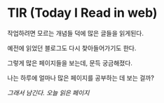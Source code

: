 # TIR (Today I Read in web)

작업하려면 모르는 개념들 덕에 많은 글들을 읽게된다.

예전에 읽었던 블로그도 다시 찾아들어가기도 한다.

그렇게 많은 페이지들을 보는데, 문득 궁금해졌다.

나는 하루에 얼마나 많은 페이지를 공부하는 데 보는 걸까?

_그래서 남긴다. 오늘 읽은 페이지_
